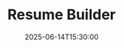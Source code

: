 ---
title: "Resume Builder"
tags: ["JavaScript", "Vue"]
type: "project"
summary: A modern Vue 3 application for creating professional resumes with real-time preview and customizable templates
githuburl: "https://resume-builder.gianfrancodemarco.dev"
date:  2025-06-14T15:30:00
---